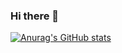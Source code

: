 ### Hi there 👋

[![Anurag's GitHub stats](https://github-readme-stats.vercel.app/api?username=AndresPOliveira)](https://github.com/anuraghazra/github-readme-stats)
